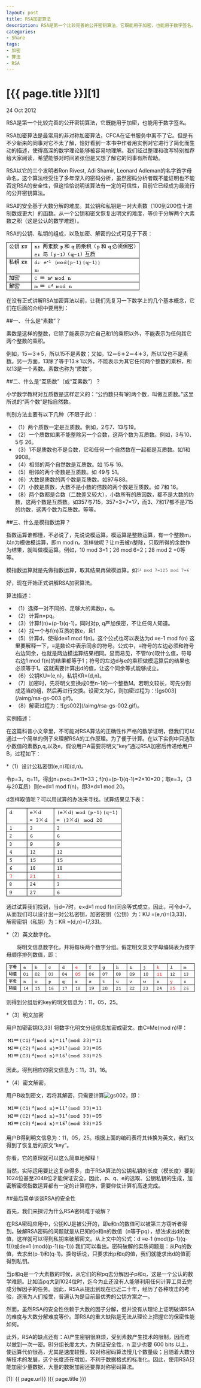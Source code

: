```yaml
---
layout: post
title: RSA加密算法
description: RSA是第一个比较完善的公开密钥算法，它既能用于加密，也能用于数字签名。
categories:
- Share
tags:
- 加密
- 算法
- RSA
---
```


# [{{ page.title }}][1]

24 Oct 2012

RSA是第一个比较完善的公开密钥算法，它既能用于加密，也能用于数字签名。

RSA加密算法是最常用的非对称加密算法，CFCA在证书服务中离不了它。但是有不少新来的同事对它不太了解，恰好看到一本书中作者用实例对它进行了简化而生动的描述，使得高深的数学理论能够被容易地理解。我们经过整理和改写特别推荐给大家阅读，希望能够对时间紧张但是又想了解它的同事有所帮助。

RSA以它的三个发明者Ron Rivest, Adi Shamir, Leonard Adleman的名字首字母命名，这个算法经受住了多年深入的密码分析，虽然密码分析者既不能证明也不能否定RSA的安全性，但这恰恰说明该算法有一定的可信性，目前它已经成为最流行的公开密钥算法。

RSA的安全基于大数分解的难度。其公钥和私钥是一对大素数（100到200位十进制数或更大）的函数。从一个公钥和密文恢复出明文的难度，等价于分解两个大素数之积（这是公认的数学难题）。 

RSA的公钥、私钥的组成，以及加密、解密的公式可见于下表：

![ct03](/aimg/rsa-ct-03.jpg)

在没有正式讲解RSA加密算法以前，让我们先复习一下数学上的几个基本概念，它们在后面的介绍中要用到：

##一、 什么是“素数”？

素数是这样的整数，它除了能表示为它自己和1的乘积以外，不能表示为任何其它两个整数的乘积。

例如，15＝3＊5，所以15不是素数；又如，12＝6＊2＝4＊3，所以12也不是素数。另一方面，13除了等于13＊1以外，不能表示为其它任何两个整数的乘积，所以13是一个素数。素数也称为“质数”。

##二、什么是“互质数”（或“互素数”）？

小学数学教材对互质数是这样定义的：“公约数只有1的两个数，叫做互质数。”这里所说的“两个数”是指自然数。

判别方法主要有以下几种（不限于此）：

<ul>
<li>（1）两个质数一定是互质数。例如，2与7、13与19。</li>
<li>（2）一个质数如果不能整除另一个合数，这两个数为互质数。例如，3与10、5与 26。</li>
<li>（3）1不是质数也不是合数，它和任何一个自然数在一起都是互质数。如1和9908。</li>
<li>（4）相邻的两个自然数是互质数。如 15与 16。</li>
<li>（5）相邻的两个奇数是互质数。如 49与 51。</li>
<li>（6）大数是质数的两个数是互质数。如97与88。</li>
<li>（7）小数是质数，大数不是小数的倍数的两个数是互质数。如 7和 16。</li>
<li>（8）两个数都是合数（二数差又较大），小数所有的质因数，都不是大数的约数，这两个数是互质数。如357与715，357=3×7×17，而3、7和17都不是715的约数，这两个数为互质数。等等。</li>
</ul>

##三、什么是模指数运算？ 

指数运算谁都懂，不必说了，先说说模运算。模运算是整数运算，有一个整数m，以n为模做模运算，即m mod n。怎样做呢？让m去被n整除，只取所得的余数作为结果，就叫做模运算。例如，10 mod 3=1；26 mod 6=2；28 mod 2 =0等等。 

模指数运算就是先做指数运算，取其结果再做模运算。如![gs01](/aimg/rsa-gs-001.gif)

好，现在开始正式讲解RSA加密算法。

算法描述：
<ul>
<li>（1）选择一对不同的、足够大的素数p，q。</li>
<li>（2）计算n=pq。</li>
<li>（3）计算f(n)=(p-1)(q-1)，同时对p, q严加保密，不让任何人知道。</li>
<li>（4）找一个与f(n)互质的数e，且1<e<f(n)。</li>
<li>（5）计算d，使得de≡1 mod f(n)。这个公式也可以表达为d ≡e-1 mod f(n)
这里要解释一下，≡是数论中表示同余的符号。公式中，≡符号的左边必须和符号右边同余，也就是两边模运算结果相同。显而易见，不管f(n)取什么值，符号右边1 mod f(n)的结果都等于1；符号的左边d与e的乘积做模运算后的结果也必须等于1。这就需要计算出d的值，让这个同余等式能够成立。</li>
<li>（6）公钥KU=(e,n)，私钥KR=(d,n)。</li>
<li>（7）加密时，先将明文变换成0至n-1的一个整数M。若明文较长，可先分割成适当的组，然后再进行交换。设密文为C，则加密过程为：![gs003](/aimg/rsa-gs-003.gif)。</li>
<li>（8）解密过程为：![gs002](/aimg/rsa-gs-002.gif)。 </li>
</ul>

实例描述：

在这篇科普小文章里，不可能对RSA算法的正确性作严格的数学证明，但我们可以通过一个简单的例子来理解RSA的工作原理。为了便于计算。在以下实例中只选取小数值的素数p,q,以及e，假设用户A需要将明文“key”通过RSA加密后传递给用户B，过程如下：

*（1）设计公私密钥(e,n)和(d,n)。

令p=3，q=11，得出n=p×q=3×11=33；f(n)=(p-1)(q-1)=2×10=20；取e=3，（3与20互质）则e×d≡1 mod f(n)，即3×d≡1 mod 20。

d怎样取值呢？可以用试算的办法来寻找。试算结果见下表：

![ct04](/aimg/rsa-ct-04.jpg)

通过试算我们找到，当d=7时，e×d≡1 mod f(n)同余等式成立。因此，可令d=7。从而我们可以设计出一对公私密钥，加密密钥（公钥）为：KU =(e,n)=(3,33)，解密密钥（私钥）为：KR =(d,n)=(7,33)。

*（2）英文数字化。

　　将明文信息数字化，并将每块两个数字分组。假定明文英文字母编码表为按字母顺序排列数值，即：

![ct05](/aimg/rsa-ct-05.jpg)

则得到分组后的key的明文信息为：11，05，25。

*（3）明文加密 

用户加密密钥(3,33) 将数字化明文分组信息加密成密文。由C≡Me(mod n)得：

![ct07](/aimg/rsa-ct-07.jpg)

因此，得到相应的密文信息为：11，31，16。

*（4）密文解密。

用户B收到密文，若将其解密，只需要计算![gs002](/aimg/rsa-gs-002.jpg)，即：

![ct07](/aimg/rsa-ct-07.jpg)

用户B得到明文信息为：11，05，25。根据上面的编码表将其转换为英文，我们又得到了恢复后的原文“key”。 

你看，它的原理就可以这么简单地解释！

当然，实际运用要比这复杂得多，由于RSA算法的公钥私钥的长度（模长度）要到1024位甚至2048位才能保证安全，因此，p、q、e的选取、公钥私钥的生成，加密解密模指数运算都有一定的计算程序，需要仰仗计算机高速完成。

##最后简单谈谈RSA的安全性

首先，我们来探讨为什么RSA密码难于破解？ 

在RSA密码应用中，公钥KU是被公开的，即e和n的数值可以被第三方窃听者得到。破解RSA密码的问题就是从已知的e和n的数值（n等于pq），想法求出d的数值，这样就可以得到私钥来破解密文。从上文中的公式：d ≡e-1 (mod((p-1)(q-1)))或de≡1 (mod((p-1)(q-1))) 我们可以看出。密码破解的实质问题是：从Pq的数值，去求出(p-1)和(q-1)。换句话说，只要求出p和q的值，我们就能求出d的值而得到私钥。

当p和q是一个大素数的时候，从它们的积pq去分解因子p和q，这是一个公认的数学难题。比如当pq大到1024位时，迄今为止还没有人能够利用任何计算工具去完成分解因子的任务。因此，RSA从提出到现在已近二十年，经历了各种攻击的考验，逐渐为人们接受，普遍认为是目前最优秀的公钥方案之一。

然而，虽然RSA的安全性依赖于大数的因子分解，但并没有从理论上证明破译RSA的难度与大数分解难度等价。即RSA的重大缺陷是无法从理论上把握它的保密性能如何。

此外，RSA的缺点还有：A)产生密钥很麻烦，受到素数产生技术的限制，因而难以做到一次一密。B)分组长度太大，为保证安全性，n 至少也要 600 bits 以上，使运算代价很高，尤其是速度较慢，较对称密码算法慢几个数量级；且随着大数分解技术的发展，这个长度还在增加，不利于数据格式的标准化。因此，使用RSA只能加密少量数据，大量的数据加密还要靠对称密码算法。

[1]:    {{ page.url}}  ({{ page.title }})
